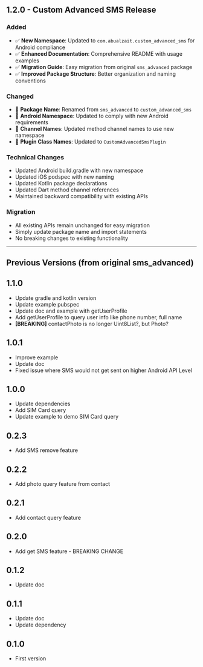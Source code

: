 ## 1.2.0 - Custom Advanced SMS Release

### Added
- ✅ **New Namespace**: Updated to `com.abualzait.custom_advanced_sms` for Android compliance
- ✅ **Enhanced Documentation**: Comprehensive README with usage examples
- ✅ **Migration Guide**: Easy migration from original `sms_advanced` package
- ✅ **Improved Package Structure**: Better organization and naming conventions

### Changed
- 🔄 **Package Name**: Renamed from `sms_advanced` to `custom_advanced_sms`
- 🔄 **Android Namespace**: Updated to comply with new Android requirements
- 🔄 **Channel Names**: Updated method channel names to use new namespace
- 🔄 **Plugin Class Names**: Updated to `CustomAdvancedSmsPlugin`

### Technical Changes
- Updated Android build.gradle with new namespace
- Updated iOS podspec with new naming
- Updated Kotlin package declarations
- Updated Dart method channel references
- Maintained backward compatibility with existing APIs

### Migration
- All existing APIs remain unchanged for easy migration
- Simply update package name and import statements
- No breaking changes to existing functionality

---

## Previous Versions (from original sms_advanced)

## 1.1.0
* Update gradle and kotlin version
* Update example pubspec 
* Update doc and example with getUserProfile
* Add getUserProfile to query user info like phone number, full name
* **[BREAKING]** contactPhoto is no longer Uint8List?, but Photo? 

## 1.0.1
* Improve example 
* Update doc 
* Fixed issue where SMS would not get sent on higher Android API Level 

## 1.0.0
* Update dependencies
* Add SIM Card query
* Update example to demo SIM Card query

## 0.2.3
* Add SMS remove feature

## 0.2.2
* Add photo query feature from contact

## 0.2.1
* Add contact query feature

## 0.2.0
* Add get SMS feature - BREAKING CHANGE

## 0.1.2
* Update doc

## 0.1.1
* Update doc
* Update dependency

## 0.1.0
* First version
